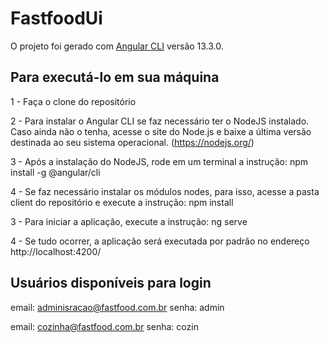 # FastfoodUi

O projeto foi gerado com [Angular CLI](https://github.com/angular/angular-cli) versão 13.3.0.


## Para executá-lo em sua máquina

1 - Faça o clone do repositório

2 - Para instalar o Angular CLI se faz necessário ter o NodeJS instalado. Caso ainda não o tenha, acesse o site do Node.js e baixe a última versão destinada ao seu sistema operacional. (https://nodejs.org/)

3 - Após a instalação do NodeJS, rode em um terminal a instrução: npm install -g @angular/cli

4 - Se faz necessário instalar os módulos nodes, para isso, acesse a pasta client do repositório e execute a instrução: npm install

3 - Para iniciar a aplicação, execute a instrução: ng serve 

4 - Se tudo ocorrer, a aplicação será executada por padrão no endereço http://localhost:4200/


## Usuários disponíveis para login

email: adminisracao@fastfood.com.br
senha: admin

email: cozinha@fastfood.com.br
senha: cozin
